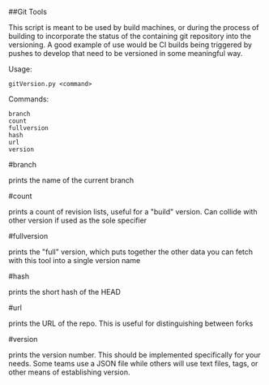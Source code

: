 ##Git Tools

This script is meant to be used by build machines, or during the process of building to incorporate the status of the containing git repository into the versioning. A good example of use would be CI builds being triggered by pushes to develop that need to be versioned in some meaningful way.

Usage:
```
gitVersion.py <command>
```

Commands:
```
branch
count
fullversion
hash
url
version
```

#branch

prints the name of the current branch

#count

prints a count of revision lists, useful for a "build" version. Can collide with other version if used as the sole specifier

#fullversion

prints the "full" version, which puts together the other data you can fetch with this tool into a single version name

#hash

prints the short hash of the HEAD

#url

prints the URL of the repo. This is useful for distinguishing between forks

#version

prints the version number. This should be implemented specifically for your needs. Some teams use a JSON file while others will use text files, tags, or other means of establishing version.

